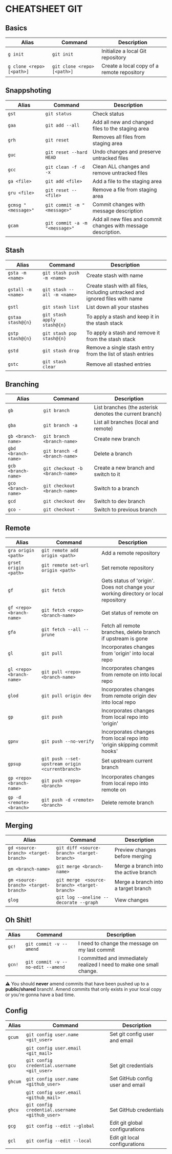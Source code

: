 # CHEATSHEET GIT

## Basics

|Alias|Command|Description|
|---|---|---|
|`g init`|`git init`|Initialize a local Git repository|
|`g clone <repo> [<path>]`|`git clone <repo> [<path>]`|Create a local copy of a remote repository|

## Snappshoting

|Alias|Command|Description|
|---|---|---|
|`gst`|`git status`|Check status|
|`gaa`|`git add --all`|Add all new and changed files to the staging area|
|`grh`|`git reset`|Removes all files from staging area|
|`guc`|`git reset --hard HEAD`|Undo changes and preserve untracked files|
|`gcc`|`git clean -f -d -x`|Clean ALL changes and remove untracked files|
|`ga <file>`|`git add <file>`|Add a file to the staging area|
|`gru <file>`|`git reset -- <file>`|Remove a file from staging area|
|`gcmsg "<message>"`|`git commit -m "<message>"`|Commit changes with message description|
|`gcam`|`git commit -a -m "<message>"`|Add all new files and commit changes with message description.|

## Stash

|Alias|Command|Description|
|---|---|---|
|`gsta -m <name>`|`git stash push -m <name>`|Create stash with name|
|`gstall -m <name>`|`git stash --all -m <name>`|Create stash with all files, including untracked and ignored files with name|
|`gstl`|`git stash list`|List down all your stashes|
|`gstaa stash@{n}`|`git stash apply stash@{n}`|To apply a stash and keep it in the stash stack|
|`gstp stash@{n}`|`git stash pop stash@{n}`|To apply a stash and remove it from the stash stack|
|`gstd`|`git stash drop`|Remove a single stash entry from the list of stash entries|
|`gstc`|`git stash clear`|Remove all stashed entries|

## Branching

|Alias|Command|Description|
|---|---|---|
|`gb`|`git branch`|List branches (the asterisk denotes the current branch)|
|`gba`|`git branch -a`|List all branches (local and remote)|
|`gb <branch-name>`|`git branch <branch-name>`|Create new branch|
|`gbd <branch-name>`|`git branch -d <branch-name>`|Delete a branch|
|`gcb <branch-name>`|`git checkout -b <branch-name>`|Create a new branch and switch to it|
|`gco <branch-name>`|`git checkout <branch-name>`|Switch to a branch|
|`gcd`|`git checkout dev`|Switch to dev branch|
|`gco -`|`git checkout -`|Switch to previous branch|

## Remote

|Alias|Command|Description|
|---|---|---|
|`gra origin <path>`|`git remote add origin <path>`|Add a remote repository|
|`grset origin <path>`|`git remote set-url origin <path>`|Set remote repository|
|`gf`|`git fetch`|Gets status of 'origin'. Does not change your working directory or local repository|
|`gf <repo> <branch-name>`|`git fetch <repo> <branch-name>`|Get status of remote <repo> on <branch>|
|`gfa`|`git fetch --all --prune`|Fetch all remote branches, delete branch if upstream is gone|
|`gl`|`git pull`|Incorporates changes from 'origin' into local repo|
|`gl <repo> <branch-name>`|`git pull <repo> <branch-name>`|Incorporates changes from remote <repo> on <branch> into local repo|
|`glod`|`git pull origin dev`|Incorporates changes from remote origin dev into local repo|
|`gp`|`git push`|Incorporates changes from local repo into 'origin'|
|`gpnv`|`git push --no-verify`|Incorporates changes from local repo into 'origin skipping commit hooks'|
|`gpsup`|`git push --set-upstream origin <currentbranch>`|Set upstream current branch|
|`gp <repo> <branch-name>`|`git push <repo> <branch>`|Incorporates changes from local repo into remote <repo> on <branch-name>|
|`gp -d <remote> <branch>`|`git push -d <remote> <branch>`|Delete remote branch|

## Merging

|Alias|Command|Description|
|---|---|---|
|`gd <source-branch> <target-branch>`|`git diff <source-branch> <target-branch>`|Preview changes before merging|
|`gm <branch-name>`|`git merge <branch-name>`|Merge a branch into the active branch|
|`gm <source-branch> <target-branch>`|`git merge  <source-branch> <target-branch>`|Merge a branch into a target branch|
|`glog`|`git log --oneline --decorate --graph`|View changes|

## Oh Shit!

|Alias|Command|Description|
|---|---|---|
|`gc!`|`git commit -v --amend`|I need to change the message on my last commit|
|`gcn!`|`git commit -v --no-edit --amend`|I committed and immediately realized I need to make one small change.|

⚠ You should **never** amend commits that have been pushed up to a **public/shared** branch!. Amend commits that only exists in your local copy or you're gonna have a bad time.

## Config

|Alias|Command|Description|
|---|---|---|
|`gcum`|`git config user.name <git_user>`|Set git config user and email|
| |`git config user.email <git_mail>`| |
|`gcu`|`git config credential.username <git_user>`|Set git credentials|
|`ghcum`|`git config user.name <github_user>`|Set GitHub config user and email|
| |`git config user.email <github_mail>`| |
|`ghcu`|`git config credential.username <github_user>`|Set GitHub credentials|
|`gcg`|`git config --edit --global`|Edit git global configurations|
|`gcl`|`git config --edit --local`|Edit git local configurations|
